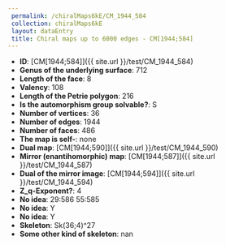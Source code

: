 ```yaml
--- 
 permalink: /chiralMaps6kE/CM_1944_584 
 collection: chiralMaps6kE
 layout: dataEntry
 title: Chiral maps up to 6000 edges - CM[1944;584]
---
```


- **ID**: [CM[1944;584]]({{ site.url }}/test/CM_1944_584)
- **Genus of the underlying surface**: 712
- **Length of the face**: 8
- **Valency**: 108
- **Length of the Petrie polygon**: 216
- **Is the automorphism group solvable?**: S
- **Number of vertices**: 36
- **Number of edges**: 1944
- **Number of faces**: 486
- **The map is self-**: none
- **Dual map**: [CM[1944;590]]({{ site.url }}/test/CM_1944_590)
- **Mirror (enantihomorphic) map**: [CM[1944;587]]({{ site.url }}/test/CM_1944_587)
- **Dual of the mirror image**: [CM[1944;594]]({{ site.url }}/test/CM_1944_594)
- **Z_q-Exponent?**: 4
- **No idea**:  29:586 55:585
- **No idea**: Y
- **No idea**: Y
- **Skeleton**: Sk(36;4)^27
- **Some other kind of skeleton**: nan
